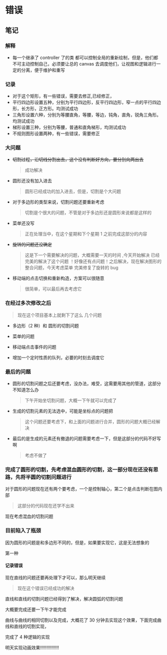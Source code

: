 # 错误

## 笔记

### 解释

-   每一个继承了 controller 了的类 都可以控制全局的重新绘制，但是，他们都不可主动控制自己，必须要让总的 canvas 去调度他们，让视图和逻辑进行一定的分离，便于维护和重写

### 记录

-   对于这个矩形，有一些错误，需要去修正,已经修正，
-   平行四边形设置五种，分别为平行四边形，反平行四边形，窄一点的平行四边形，长方形，正方形。均测试成功
-   三角形设置六种，分别为等腰直角，等腰，等边，钝角，直角，锐角三角形。均测试成功
-   梯形设置三种，分别为等腰，普通和直角梯形，均测试成功
-   不规则图形设置两种，有一些错误，需要修正

### 大问题

-   ~~切割过程，沿切线分割出去，这个没有判断好方向，要分别向两出去~~

    > 成功解决

-   圆形还没有加入进去

    > 圆形已经成功的加入进去，但是，切割是个大问题

-   对于多边形的类型来说，切割问题还要重新考虑

    > 切割是个很大的问题，不管是对于多边形还是圆形来说都是这样的

-   菜单还没写

    > 正在处理当中，在这个星期和下个星期 1 之前完成这部分的内容

-   ~~旋转的问题还没确定~~

    > 这是下一个需要解决的问题，大概需要一天的时间 ,今天开始解决
    > 已经完美的解决了这个问题
    > ！好像还有点问题！之后解决，现在解决图形的整合问题，今天考虑菜单
    > 完美修复了旋转的 bug

-   移动端的点击切换和重新构造，方案可以很随意

    > 很简单，可以最后再去考虑它

### 在经过多次修改之后

> 现在这个项目基本上就剩下了这么 几个问题

-   多边形（2 种）和 圆形的切割问题

-   菜单的问题

-   移动端点击事件的问题

-   增加一个定时性质的队列，必要的时刻去调度它

### 最后的问题

-   圆形的切割问题之后还要考虑，没办法，难受，这需要用其他的管道，这部分不知道怎么办

    > 下午开始坐切割问题，大概一下午就可以完成了

-   生成的切割元素的无法选中，可能是坐标点的问题把

    > 这个问题还要考虑下，和上面的问题进行合并，圆形的问题大概已经解决

-   最后的是生成的元素还有撤退的问题需要考虑一下，但是这部分的代码不好写啊
    > 考虑不做了

### 完成了圆形的切割，先考虑混血圆形的切割，这一部分现在还没有思路，先将半圆的切割问题进行

对于圆形的问题现在还有两个要考虑，一个是控制轴心，第二个是点击判断在图内部

> 这部分的代码现在还学不出来

现在考虑混血的切割问题

### 目前陷入了瓶颈

因为圆形的问题是和多边形不同的，但是，如果要实现它，这是无法想象的

第一种

#### 记录错误

现在直线的问题还要再处理下才可以，那么明天继续

> 现在这个错误已经成功的解决

直线和直线的切割问题已经得到了解决，解决圆弧的切割问题

大概要完成还要一下午才能完成

曲线与曲线的相同切割以及完成，大概花了 30 分钟去实现这个效果，下面完成曲线和直线的切割实现，

完成了 4 种逻辑的实现

明天实现动画效果!!!!!!!!!!!!!!!
